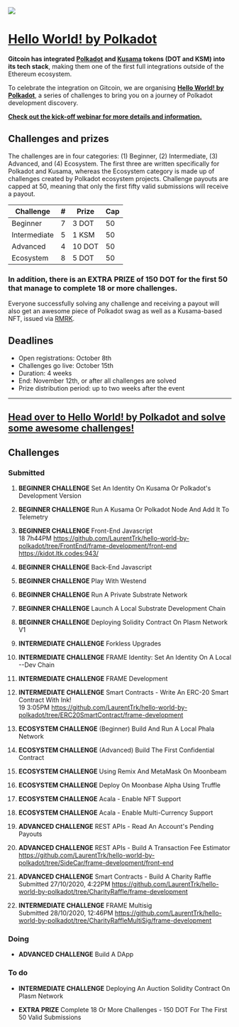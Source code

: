 ![](https://user-images.githubusercontent.com/48550657/95865108-8f7b9b80-0d66-11eb-97c5-e52360f196f8.png)


# [Hello World! by Polkadot](https://gitcoin.co/hackathon/polkadot/onboard?utm_source=github&utm_medium=referral&utm_campaign=hello+world)

**Gitcoin has integrated [Polkadot](https://polkadot.network/) and [Kusama](https://kusama.network/) tokens (DOT and KSM) into its tech stack**, making them one of the first full integrations outside of the Ethereum ecosystem.

To celebrate the integration on Gitcoin, we are organising **[Hello World! by Polkadot](https://gitcoin.co/hackathon/polkadot/onboard?utm_source=github&utm_medium=referral&utm_campaign=hello+world)**, a series of challenges to bring you on a journey of Polkadot development discovery.

**[Check out the kick-off webinar for more details and information.](https://www.crowdcast.io/e/gitcoin-hello-world-by-polkadot)**

## Challenges and prizes 

The challenges are in four categories: (1) Beginner, (2) Intermediate, (3) Advanced, and (4) Ecosystem. The first three are written specifically for Polkadot and Kusama, whereas the Ecosystem category is made up of challenges created by Polkadot ecosystem projects. Challenge payouts are capped at 50, meaning that only the first fifty valid submissions will receive a payout.

| Challenge  | #  | Prize  | Cap  |
|---|---|---|---|
| Beginner  |  7  | 3 DOT  |  50 |
| Intermediate  | 5   | 1 KSM  | 50  |
| Advanced  | 4  | 10 DOT  | 50  |
| Ecosystem  | 8   | 5 DOT  | 50  |

### **In addition, there is an EXTRA PRIZE of 150 DOT for the first 50 that manage to complete 18 or more challenges.**

Everyone successfully solving any challenge and receiving a payout will also get an awesome piece of Polkadot swag as well as a Kusama-based NFT, issued via [RMRK](https://rmrk.app/).

## Deadlines
- Open registrations: October 8th
- Challenges go live: October 15th
- Duration: 4 weeks
- End: November 12th, or after all challenges are solved
- Prize distribution period: up to two weeks after the event

-----------------------------------------

## [Head over to Hello World! by Polkadot and solve some awesome challenges!](https://gitcoin.co/hackathon/polkadot/onboard?utm_source=github&utm_medium=referral&utm_campaign=hello+world)

## Challenges

### Submitted

1. **BEGINNER CHALLENGE** Set An Identity On Kusama Or Polkadot's Development Version
2. **BEGINNER CHALLENGE** Run A Kusama Or Polkadot Node And Add It To Telemetry
3. **BEGINNER CHALLENGE** Front-End Javascript  
18 7h44PM
https://github.com/LaurentTrk/hello-world-by-polkadot/tree/FrontEnd/frame-development/front-end
https://kidot.ltk.codes:943/

4. **BEGINNER CHALLENGE** Back-End Javascript 
5. **BEGINNER CHALLENGE** Play With Westend
6. **BEGINNER CHALLENGE** Run A Private Substrate Network
7. **BEGINNER CHALLENGE** Launch A Local Substrate Development Chain
8. **BEGINNER CHALLENGE** Deploying Solidity Contract On Plasm Network V1
9. **INTERMEDIATE CHALLENGE** Forkless Upgrades
10. **INTERMEDIATE CHALLENGE** FRAME Identity: Set An Identity On A Local --Dev Chain
11. **INTERMEDIATE CHALLENGE** FRAME Development
12. **INTERMEDIATE CHALLENGE** Smart Contracts - Write An ERC-20 Smart Contract With Ink!  
19 3:05PM
https://github.com/LaurentTrk/hello-world-by-polkadot/tree/ERC20SmartContract/frame-development

13. **ECOSYSTEM CHALLENGE** (Beginner) Build And Run A Local Phala Network
14. **ECOSYSTEM CHALLENGE** (Advanced) Build The First Confidential Contract
15. **ECOSYSTEM CHALLENGE** Using Remix And MetaMask On Moonbeam
16. **ECOSYSTEM CHALLENGE** Deploy On Moonbase Alpha Using Truffle
17. **ECOSYSTEM CHALLENGE** Acala - Enable NFT Support
18. **ECOSYSTEM CHALLENGE** Acala - Enable Multi-Currency Support
19. **ADVANCED CHALLENGE** REST APIs - Read An Account's Pending Payouts
20. **ADVANCED CHALLENGE** REST APIs - Build A Transaction Fee Estimator  
https://github.com/LaurentTrk/hello-world-by-polkadot/tree/SideCar/frame-development/front-end

21.  **ADVANCED CHALLENGE** Smart Contracts - Build A Charity Raffle  
Submitted 27/10/2020, 4:22PM
https://github.com/LaurentTrk/hello-world-by-polkadot/tree/CharityRaffle/frame-development

22. **INTERMEDIATE CHALLENGE** FRAME Multisig  
Submitted 28/10/2020, 12:46PM
https://github.com/LaurentTrk/hello-world-by-polkadot/tree/CharityRaffleMultiSig/frame-development

### Doing
-  **ADVANCED CHALLENGE** Build A DApp


### To do


-  **INTERMEDIATE CHALLENGE** Deploying An Auction Solidity Contract On Plasm Network


-  **EXTRA PRIZE** Complete 18 Or More Challenges - 150 DOT For The First 50 Valid Submissions

